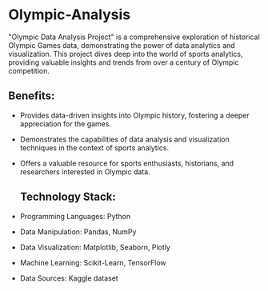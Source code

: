 # Olympic-Analysis
"Olympic Data Analysis Project" is a comprehensive exploration of historical Olympic Games data, demonstrating the power of data analytics and visualization. This project dives deep into the world of sports analytics, providing valuable insights and trends from over a century of Olympic competition.

## Benefits:

- Provides data-driven insights into Olympic history, fostering a deeper appreciation for the games.
- Demonstrates the capabilities of data analysis and visualization techniques in the context of sports analytics.
- Offers a valuable resource for sports enthusiasts, historians, and researchers interested in Olympic data.

  ## Technology Stack:

- Programming Languages: Python
- Data Manipulation: Pandas, NumPy
- Data Visualization: Matplotlib, Seaborn, Plotly
- Machine Learning: Scikit-Learn, TensorFlow
- Data Sources: Kaggle dataset
